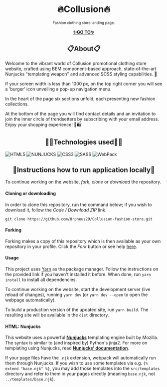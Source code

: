 <h1 align="center">🔥Collusion🔥</h1>

<p align="center">
    <sup>Fashion clothing store landing page.</sup>
</p>

<p align="center">
  <a href="https://orpheus29.github.io/Collusion-fashion-store/">
    <strong>✨GO TO✨</strong>
  </a>
</p>


 <h2 align="center">📋About📋</h2>

Welcome to the vibrant world of Collusion promotional clothing store website, crafted using BEM component-based approach, state-of-the-art Nunjucks "templating weapon" and advanced SCSS styling capabilities. 🌟

If your screen width is less than 1000 px, on the top right corner you will see a 'burger' icon unveiling a pop-up navigation menu.

In the heart of the page six sections unfold, each presenting new fashion collections.

At the bottom of the page you will find contact details and an invitation to join the inner circle of trendsetters by subscribing with your email address.
Enjoy your shopping experience! 💃🛍️

<h2 align="center">🧙‍♂️Technologies used🧙‍♂️</h2>

 ![HTML5](https://img.shields.io/badge/html5-%23E34F26.svg?style=for-the-badge&logo=html5&logoColor=white) ![NUNJUCKS](https://img.shields.io/badge/Nunjucks-1C4913?style=for-the-badge&logo=nunjucks&logoColor=white) ![CSS3](https://img.shields.io/badge/css3-%231572B6.svg?style=for-the-badge&logo=css3&logoColor=white) ![SASS](https://img.shields.io/badge/SASS-hotpink.svg?style=for-the-badge&logo=SASS&logoColor=white) ![WebPack](https://img.shields.io/badge/Webpack-8DD6F9?style=for-the-badge&logo=Webpack&logoColor=white)

<h2 align="center">📌Instructions how to run application locally📌</h2>

To continue working on the website, *fork*, *clone* or *download* the repository.

#### Cloning or downloading
In order to clone this repository, run the command below; if you wish to download it, follow the *Code / Download ZIP* link.
```
git clone https://github.com/Orpheus29/Collusion-fashion-store.git
```

#### Forking
Forking makes a copy of this repository which is then available as your own repository in your profile. Click the *Fork* button or see help [here](https://help.github.com/en/articles/fork-a-repo).

#### Usage
This project uses [Yarn](https://yarnpkg.com/) as the package manager. Follow the instructions on the provided link if you haven't installed it before. When done, run `yarn install` to install all dependencies.

To continue working on the website, start the development server (live reload of changes), running `yarn dev` (or `yarn dev --open` to open the webpage automatically).

To build a production version of the updated site, run `yarn build`. The resulting site will be available in the `dist` directory.

#### HTML: Nunjucks
This website uses a powerful [**Nunjucks**](https://mozilla.github.io/nunjucks/) templating engine built by Mozilla. The syntax is similar to (and inspired by) Python's jinja2.
For more on templating using Nunjucks, read [**Nunjucks' documentation**](https://mozilla.github.io/nunjucks/templating.html).

If your page files have the `.njk` extension, webpack will automatically run them through Nunjucks. If you wish to use some templates via e.g. `{% extend "base.njk" %}`, you may add those templates into the `src/templates` directory and refer to them in your pages directly (meaning `base.njk`, not `../templates/base.njk`).
